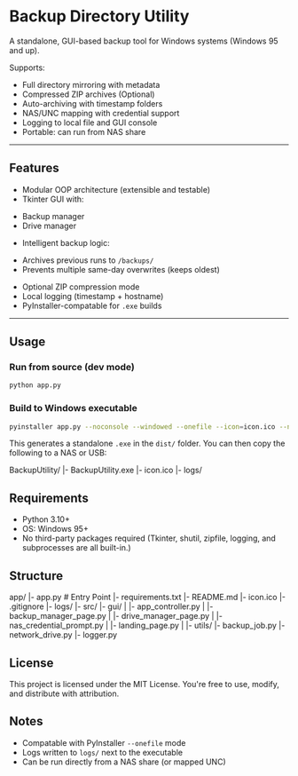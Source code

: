 # Backup Directory Utility

A standalone, GUI-based backup tool for Windows systems (Windows 95 and up). 

Supports:
- Full directory mirroring with metadata
- Compressed ZIP archives (Optional)
- Auto-archiving with timestamp folders
- NAS/UNC mapping with credential support
- Logging to local file and GUI console
- Portable: can run from NAS share

---

## Features
- Modular OOP architecture (extensible and testable)
- Tkinter GUI with:
+ Backup manager
+ Drive manager
- Intelligent backup logic:
+ Archives previous runs to `/backups/`
+ Prevents multiple same-day overwrites (keeps oldest)
- Optional ZIP compression mode
- Local logging (timestamp + hostname)
- PyInstaller-compatable for `.exe` builds

---

## Usage

### Run from source (dev mode)

```bash
python app.py
```
### Build to Windows executable

```bash
pyinstaller app.py --noconsole --windowed --onefile --icon=icon.ico --name="BackupUtility"
```
This generates a standalone `.exe` in the `dist/` folder.
You can then copy the following to a NAS or USB:

BackupUtility/
|- BackupUtility.exe
|- icon.ico
|- logs/

## Requirements
- Python 3.10+
- OS: Windows 95+
- No third-party packages required
(Tkinter, shutil, zipfile, logging, and subprocesses are all built-in.)

## Structure
app/
|- app.py   # Entry Point
|- requirements.txt
|- README.md
|- icon.ico
|- .gitignore
|- logs/
|- src/
    |- gui/
    |   |- app_controller.py
    |   |- backup_manager_page.py
    |   |- drive_manager_page.py
    |   |- nas_credential_prompt.py
    |   |- landing_page.py
    |
    |- utils/
        |- backup_job.py
        |- network_drive.py
        |- logger.py

## License

This project is licensed under the MIT License.
You're free to use, modify, and distribute with attribution.

## Notes
- Compatable with PyInstaller `--onefile` mode
- Logs written to `logs/` next to the executable
- Can be run directly from a NAS share (or mapped UNC)